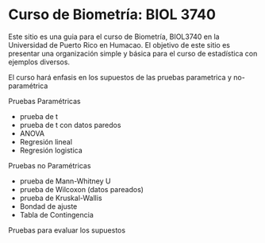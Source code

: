 # Curso de Biometría: BIOL 3740
Este sitio es una guia para el curso de Biometría, BIOL3740 en la Universidad de Puerto Rico en Humacao.  El objetivo de este sitio es presentar una organización simple y básica para el curso de estadística con ejemplos diversos. 

El curso hará enfasis en los supuestos de las pruebas parametrica y no-paramétrica

Pruebas Paramétricas

  * prueba de t
  * prueba de t con datos paredos
  * ANOVA
  * Regresión lineal
  * Regresión logistica
  
Pruebas no Paramétricas

  * prueba de Mann-Whitney U
  * prueba de Wilcoxon (datos pareados)
  * prueba de Kruskal-Wallis
  * Bondad de ajuste
  * Tabla de Contingencia
  
Pruebas para evaluar los supuestos






